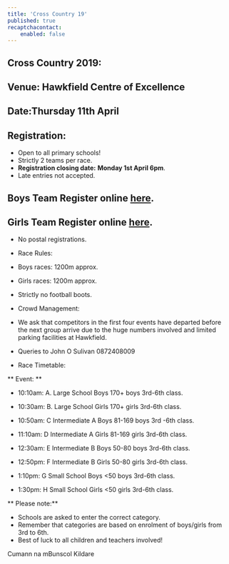 ```yaml
---
title: 'Cross Country 19'
published: true
recaptchacontact:
    enabled: false
---
```


## Cross Country 2019:

## Venue: Hawkfield Centre of Excellence

## Date:Thursday 11th April

## Registration:

* Open to all primary schools!
* Strictly 2 teams per race.
* **Registration closing date:** **Monday 1st April 6pm**.
* Late entries not accepted. 
## Boys Team Register online [here](https://goo.gl/forms/NUl7KFjkxMFKVkR22).
## Girls Team Register online [here](https://goo.gl/forms/WIEDBbZkmKvcuk3z1).
* No postal registrations.

* Race Rules:
* Boys races: 1200m approx.
* Girls races: 1200m approx.
* Strictly no football boots.

* Crowd Management:

* We ask that competitors in the first four events have departed before the next group arrive due to the huge numbers involved and limited parking facilities at Hawkfield.
* Queries to John O Sulivan 0872408009
* Race Timetable:

** Event: **

* 10:10am: A. Large School Boys 170+ boys 3rd-6th class.

* 10:30am: B. Large School Girls 170+ girls 3rd-6th class.

* 10:50am: C Intermediate A Boys 81-169 boys 3rd -6th class.

* 11:10am: D Intermediate  A Girls 81-169 girls 3rd-6th class.

* 12:30am: E Intermediate B Boys 50-80 boys 3rd-6th class.

* 12:50pm: F Intermediate B Girls 50-80 girls 3rd-6th class. 

* 1:10pm: G Small School Boys <50 boys 3rd-6th class.

* 1:30pm: H Small School Girls <50 girls 3rd-6th class.

** Please note:**
* Schools are asked to enter the correct category.
* Remember that categories are based on enrolment of boys/girls from 3rd to 6th.
* Best of luck to all children and teachers involved! 

Cumann na mBunscol Kildare